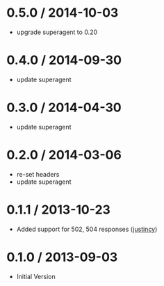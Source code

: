 
0.5.0 / 2014-10-03
==================

 * upgrade superagent to 0.20

0.4.0 / 2014-09-30
==================

 * update superagent

0.3.0 / 2014-04-30
==================

 * update superagent

0.2.0 / 2014-03-06
==================

 * re-set headers
 * update superagent

0.1.1 / 2013-10-23
==================

  * Added support for 502, 504 responses ([justincy](https://github.com/justincy))

0.1.0 / 2013-09-03
==================

  * Initial Version
